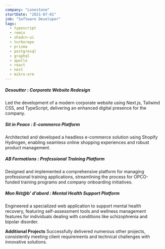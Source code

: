 ```yaml
---
company: "Lonestone"
startDate: "2021-07-01"
job: "Software Developer"
tags:
  - typescript
  - remix
  - shadcn-ui
  - turborepo
  - prisma
  - postgresql
  - graphql
  - apollo
  - react
  - nest
  - mikro-orm
---
```


##### **Desoutter** : Corporate Website Redesign

Led the development of a modern corporate website using Next.js, Tailwind CSS, and TypeScript, delivering an enhanced digital presence for the company.

##### **Sit in Peace** : E-commerce Platform

Architected and developed a headless e-commerce solution using Shopify Hydrogen, enabling seamless online shopping experiences and robust product management.

##### **AB Formations** : Professional Training Platform

Designed and implemented a comprehensive platform for managing professional training applications, streamlining the process for OPCO-funded training programs and company onboarding initiatives.

##### **Mon Rét@b' d'abord** : Mental Health Support Platform

Engineered a specialized web application to support mental health recovery, featuring self-assessment tools and wellness management features for individuals dealing with conditions like schizophrenia and bipolar disorder.

**Additional Projects**
Successfully delivered numerous other projects, consistently meeting client requirements and technical challenges with innovative solutions.
